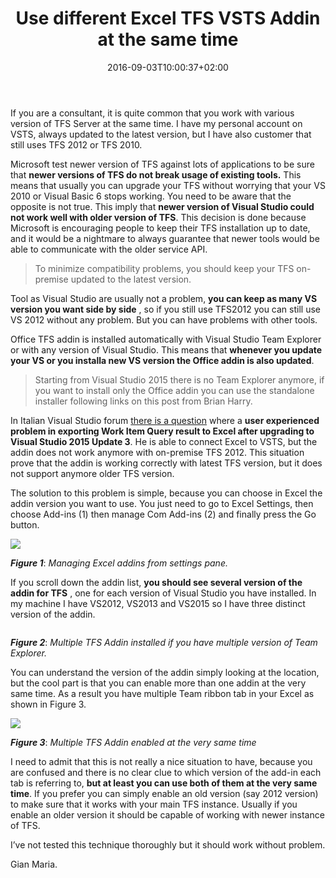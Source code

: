 ﻿---
title: "Use different Excel TFS  VSTS Addin at the same time"
description: ""
date: 2016-09-03T10:00:37+02:00
draft: false
tags: [Excel,Tfs,VSTS]
categories: [Office,Team Foundation Server]
---
If you are a consultant, it is quite common that you work with various version of TFS Server at the same time. I have my personal account on VSTS, always updated to the latest version, but I have also customer that still uses TFS 2012 or TFS 2010.

Microsoft test newer version of TFS against lots of applications to be sure that **newer versions of TFS do not break usage of existing tools.** This means that usually you can upgrade your TFS without worrying that your VS 2010 or Visual Basic 6 stops working. You need to be aware that the opposite is not true. This imply that  **newer version of Visual Studio could not work well with older version of TFS**. This decision is done because Microsoft is encouraging people to keep their TFS installation up to date, and it would be a nightmare to always guarantee that newer tools would be able to communicate with the older service API.

> To minimize compatibility problems, you should keep your TFS on-premise updated to the latest version.

Tool as Visual Studio are usually not a problem,  **you can keep as many VS version you want side by side** , so if you still use TFS2012 you can still use VS 2012 without any problem. But you can have problems with other tools.

Office TFS addin is installed automatically with Visual Studio Team Explorer or with any version of Visual Studio. This means that **whenever you update your VS or you installa new VS version the Office addin is also updated**.

> Starting from Visual Studio 2015 there is no Team Explorer anymore, if you want to install only the Office addin you can use the standalone installer following links on this post from Brian Harry.

In Italian Visual Studio forum [there is a question](https://social.msdn.microsoft.com/Forums/it-IT/48f5d6ce-26ae-4d0e-9897-d255df02f96d/team-foundation-addin-per-excel-non-pi-funzionante-dopo-update-3-di-vs-2015?forum=vstfsit) where a  **user experienced problem in exporting Work Item Query result to Excel after upgrading to Visual Studio 2015 Update 3**. He is able to connect Excel to VSTS, but the addin does not work anymore with on-premise TFS 2012. This situation prove that the addin is working correctly with latest TFS version, but it does not support anymore older TFS version.

The solution to this problem is simple, because you can choose in Excel the addin version you want to use. You just need to go to Excel Settings, then choose Add-ins (1) then manage Com Add-ins (2) and finally press the Go button.

![](https://social.msdn.microsoft.com/Forums/getfile/928586)

 ***Figure 1***: *Managing Excel addins from settings pane.*

If you scroll down the addin list,  **you should see several version of the addin for TFS** , one for each version of Visual Studio you have installed. In my machine I have VS2012, VS2013 and VS2015 so I have three distinct version of the addin.

![]()

 ***Figure 2***: *Multiple TFS Addin installed if you have multiple version of Team Explorer.*

You can understand the version of the addin simply looking at the location, but the cool part is that you can enable more than one addin at the very same time. As a result you have multiple Team ribbon tab in your Excel as shown in Figure 3.

![](https://social.msdn.microsoft.com/Forums/getfile/928591)

 ***Figure 3***: *Multiple TFS Addin enabled at the very same time*

I need to admit that this is not really a nice situation to have, because you are confused and there is no clear clue to which version of the add-in each tab is referring to,  **but at least you can use both of them at the very same time**. If you prefer you can simply enable an old version (say 2012 version) to make sure that it works with your main TFS instance. Usually if you enable an older version it should be capable of working with newer instance of TFS.

I’ve not tested this technique thoroughly but it should work without problem.

Gian Maria.
